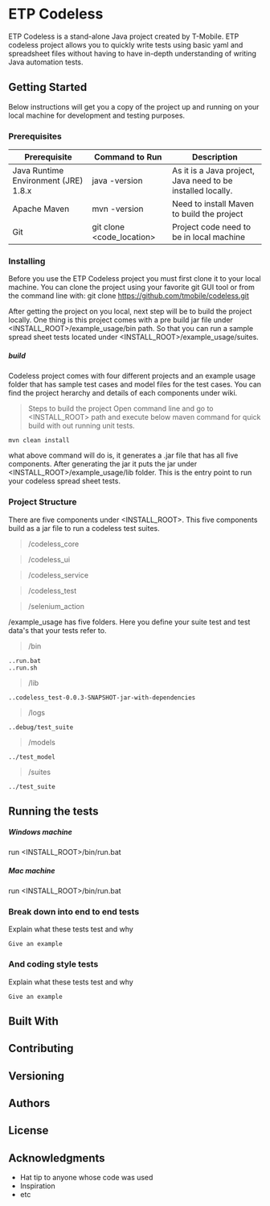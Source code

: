 # ETP Codeless

ETP Codeless is a stand-alone Java project created by T-Mobile. ETP codeless project allows you to quickly write tests using basic yaml and spreadsheet files without having to have in-depth understanding of writing Java automation tests.

## Getting Started

Below instructions will get you a copy of the project up and running on your local machine for development and testing purposes.

### Prerequisites

| Prerequisite | Command to Run | Description |
| ------------ | -------------- | -----------  |
| Java Runtime Environment (JRE) 1.8.x | java -version | As it is a Java project, Java need to be installed locally.
| Apache Maven | mvn -version | Need to install Maven to build the project |
| Git | git clone <code_location> | Project code need to be in local machine |

### Installing

Before you use the ETP Codeless project you must first clone it to your local machine. 
You can clone the project using your favorite git GUI tool or from the command line with: 
git clone https://github.com/tmobile/codeless.git

After getting the project on you local, next step will be to build the project locally. One thing is
this project comes with a pre build jar file under <INSTALL_ROOT>/example_usage/bin path. So that you can run
a sample spread sheet tests located under <INSTALL_ROOT>/example_usage/suites.

##### build
Codeless project comes with four different projects and an example usage folder that has sample test cases and model files for the test cases. You can find the project herarchy and details of each components under wiki.

> Steps to build the project
Open command line and go to <INSTALL_ROOT> path and execute below maven command for quick build with out running unit tests.
```
mvn clean install
```
what above command will do is, it generates a .jar file that has all five components. After generating the jar it puts the jar under <INSTALL_ROOT>/example_usage/lib folder. This is the entry point to run your codeless spread sheet tests.

### Project Structure

There are five components under <INSTALL_ROOT>. This five components build as a jar file to run a codeless test suites.

> /codeless_core

> /codeless_ui

> /codeless_service

> /codeless_test

> /selenium_action

/example_usage has five folders. Here you define your suite test and test data's that your tests refer to. 

> /bin
```
..run.bat
..run.sh
```

> /lib
```
..codeless_test-0.0.3-SNAPSHOT-jar-with-dependencies
```

> /logs
```
..debug/test_suite
```

> /models
```
../test_model
```

> /suites
```
../test_suite
```

## Running the tests
##### Windows machine
run <INSTALL_ROOT>/bin/run.bat
##### Mac machine
run <INSTALL_ROOT>/bin/run.bat
### Break down into end to end tests

Explain what these tests test and why

```
Give an example
```

### And coding style tests

Explain what these tests test and why

```
Give an example
```

## Built With


## Contributing


## Versioning


## Authors


## License


## Acknowledgments

* Hat tip to anyone whose code was used
* Inspiration
* etc
